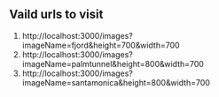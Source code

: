 ## Vaild urls to visit

1. http://localhost:3000/images?imageName=fjord&height=700&width=700
1. http://localhost:3000/images?imageName=palmtunnel&height=800&width=700
1. http://localhost:3000/images?imageName=santamonica&height=800&width=700

